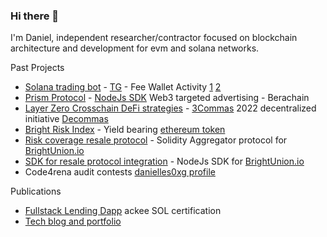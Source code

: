 ### Hi there 👋

I'm Daniel, independent researcher/contractor focused on blockchain architecture and development for evm and solana networks.

Past Projects
- [Solana trading bot](https://github.com/moonvera-solution/mvx-sol-bot) - [TG](https://t.me/DRIBs_bot) - Fee Wallet Activity [1](https://solscan.io/account/dRbyndUyDADvvN5RbAnHrVjypeNHB5xrejLmAYkj3SF#defiactivities) [2](https://solscan.io/account/MvXfSe3TeEwsEi731Udae7ecReLQPgrNuKWZzX6RB41#defiactivities)
- [Prism Protocol](https://www.prismprotocol.xyz/) - [NodeJs SDK](https://www.npmjs.com/package/prism-sdk?__cf_chl_rt_tk=dAKwG_ZE8hKPDdKcXARiaiSJbLxpDBODJ52mi4WGajI-1746551924-1.0.1.1-p7K802756gzl9gpBG_fv1gRazIza7flrbSYHGIDFtbo) Web3 targeted advertising - Berachain
- [Layer Zero Crosschain DeFi strategies](https://github.com/danielles0xG/defi-build-blocks) - [3Commas](https://3commas.io/) 2022 decentralized initiative [Decommas](https://x.com/decommas?lang=en)
- [Bright Risk Index](https://app.brightunion.io/provide-cover/) - Yield bearing [ethereum token](https://etherscan.io/address/0xa4b032895BcB6B11ec7d21380f557919D448FD04)
- [Risk coverage resale protocol](https://github.com/danielles0xG/distributors-docs) - Solidity Aggregator protocol for [BrightUnion.io](https://brightunion.io/)
- [SDK for resale protocol integration](https://www.npmjs.com/package/@brightunion/sdk) - NodeJs SDK for [BrightUnion.io](https://brightunion.io/)
- Code4rena audit contests [danielles0xg profile](https://code4rena.com/@danielles0xG)

Publications
  - [Fullstack Lending Dapp](https://ackee-sol-lending-demo-6x9v.vercel.app/) ackee SOL certification
  - [Tech blog and portfolio](https://danielles0xg.cc/)


<!--
**danielles0xG/danielles0xg** is a ✨ _special_ ✨ repository because its `README.md` (this file) appears on your GitHub profile.

Here are some ideas to get you started:

- 🔭 I’m currently working on ...
- 🌱 I’m currently learning ...
- 👯 I’m looking to collaborate on ...
- 🤔 I’m looking for help with ...
- 💬 Ask me about ...
- 📫 How to reach me: ...
- 😄 Pronouns: ...
- ⚡ Fun fact: ...
-->
